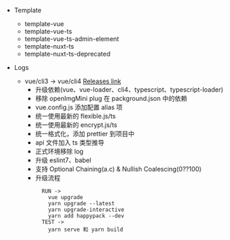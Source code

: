 - Template

  - template-vue
  - template-vue-ts
  - template-vue-ts-admin-element
  - template-nuxt-ts
  - template-nuxt-ts-deprecated

- Logs
  - vue/cli3 -> vue/cli4 [Releases link](https://github.com/vuejs/vue-cli/releases?after=v4.0.0-rc.4)
    - 升级依赖(vue、vue-loader、cli4、typescript、typescript-loader)
    - 移除 openImgMini plug 在 packground.json 中的依赖
    - vue.config.js 添加配置 alias 项
    - 统一使用最新的 flexible.js/ts
    - 统一使用最新的 encrypt.js/ts
    - 统一格式化，添加 prettier 到项目中
    - api 文件加入 ts 类型推导
    - 正式环境移除 log
    - 升级 eslint7、babel
    - 支持 Optional Chaining(a.c) & Nullish Coalescing(0??100)
    - 升级流程
      ```
        RUN ->
          vue upgrade
          yarn upgrade --latest
          yarn upgrade-interactive
          yarn add happypack --dev
        TEST ->
          yarn serve 和 yarn build
      ```
